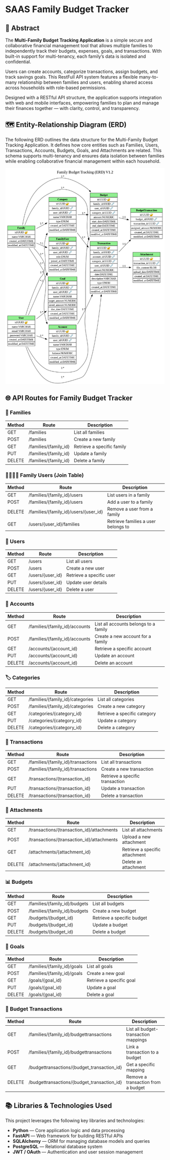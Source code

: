 # SAAS Family Budget Tracker

## 📄 Abstract

The **Multi-Family Budget Tracking Application** is a simple secure and collaborative financial management tool that allows multiple families to independently track their budgets, expenses, goals, and transactions. With built-in support for multi-tenancy, each family’s data is isolated and confidential.

Users can create accounts, categorize transactions, assign budgets, and track savings goals. This RestFull API system features a flexible many-to-many relationship between families and users, enabling shared access across households with role-based permissions.

Designed with a RESTful API structure, the application supports integration with web and mobile interfaces, empowering families to plan and manage their finances together — with clarity, control, and transparency.


## 🗺️ Entity-Relationship Diagram (ERD)

The following ERD outlines the data structure for the Multi-Family Budget Tracking Application. It defines how core entities such as Families, Users, Transactions, Accounts, Budgets, Goals, and Attachments are related. This schema supports multi-tenancy and ensures data isolation between families while enabling collaborative financial management within each household.

![Family Budget Tracker ERD](/images/family_budget_erd.png)


## 🌐 API Routes for Family Budget Tracker

### 📁 Families
| Method | Route                     | Description                       |
|--------|---------------------------|-----------------------------------|
| GET    | /families                 | List all families                 |
| POST   | /families                 | Create a new family               |
| GET    | /families/{family_id}     | Retrieve a specific family        |
| PUT    | /families/{family_id}     | Update a family                   |
| DELETE | /families/{family_id}     | Delete a family                   |

### 👨‍👩‍👧‍👦 Family Users (Join Table)
| Method | Route                                      | Description                          |
|--------|--------------------------------------------|--------------------------------------|
| GET    | /families/{family_id}/users                | List users in a family               |
| POST   | /families/{family_id}/users                | Add a user to a family               |
| DELETE | /families/{family_id}/users/{user_id}      | Remove a user from a family          |
| GET    | /users/{user_id}/families    | Retrieve families a user belongs to       |

### 👤 Users
| Method | Route               | Description                    |
|--------|---------------------|--------------------------------|
| GET    | /users              | List all users                 |
| POST   | /users              | Create a new user              |
| GET    | /users/{user_id}    | Retrieve a specific user       |
| PUT    | /users/{user_id}    | Update user details            |
| DELETE | /users/{user_id}    | Delete a user                  |

### 💼 Accounts
| Method | Route                     | Description                 |
|--------|---------------------------|-----------------------------|
| GET    | /families/{family_id}/accounts                 | List all accounts belongs to a family          |
| POST   | /families/{family_id}/accounts                 | Create a new account for a family     |
| GET    | /accounts/{account_id}    | Retrieve a specific account |
| PUT    | /accounts/{account_id}    | Update an account           |
| DELETE | /accounts/{account_id}    | Delete an account           |

### 🏷️ Categories
| Method | Route                       | Description                   |
|--------|-----------------------------|-------------------------------|
| GET    | /families/{family_id}/categories                 | List all categories           |
| POST   | /families/{family_id}/categories                 | Create a new category         |
| GET    | /categories/{category_id}   | Retrieve a specific category  |
| PUT    | /categories/{category_id}   | Update a category             |
| DELETE | /categories/{category_id}   | Delete a category             |

### 💸 Transactions
| Method | Route                          | Description                      |
|--------|--------------------------------|----------------------------------|
| GET    | /families/{family_id}/transactions                  | List all transactions            |
| POST   | /families/{family_id}/transactions                  | Create a new transaction         |
| GET    | /transactions/{transaction_id} | Retrieve a specific transaction  |
| PUT    | /transactions/{transaction_id} | Update a transaction             |
| DELETE | /transactions/{transaction_id} | Delete a transaction             |

### 📎 Attachments
| Method | Route                          | Description                      |
|--------|--------------------------------|----------------------------------|
| GET    | /transactions/{transaction_id}/attachments                   | List all attachments             |
| POST   | /transactions/{transaction_id}/attachments                   | Upload a new attachment          |
| GET    | /attachments/{attachment_id}   | Retrieve a specific attachment   |
| DELETE | /attachments/{attachment_id}   | Delete an attachment             |

### 📊 Budgets
| Method | Route                    | Description                |
|--------|--------------------------|----------------------------|
| GET    | /families/{family_id}/budgets                 | List all budgets           |
| POST   | /families/{family_id}/budgets                 | Create a new budget        |
| GET    | /budgets/{budget_id}     | Retrieve a specific budget |
| PUT    | /budgets/{budget_id}     | Update a budget            |
| DELETE | /budgets/{budget_id}     | Delete a budget            |

### 🎯 Goals
| Method | Route                  | Description              |
|--------|------------------------|--------------------------|
| GET    | /families/{family_id}/goals                 | List all goals           |
| POST   | /families/{family_id}/goals                 | Create a new goal        |
| GET    | /goals/{goal_id}       | Retrieve a specific goal |
| PUT    | /goals/{goal_id}       | Update a goal            |
| DELETE | /goals/{goal_id}       | Delete a goal            |

### 🔁 Budget Transactions
| Method | Route                                                   | Description                          |
|--------|----------------------------------------------------------|--------------------------------------|
| GET    | /families/{family_id}/budgettransactions                 | List all budget-transaction mappings |
| POST   | /families/{family_id}/budgettransactions                 | Link a transaction to a budget       |
| GET    | /budgettransactions/{budget_transaction_id}         | Get a specific mapping               |
| DELETE | /budgettransactions/{budget_transaction_id}         | Remove a transaction from a budget   |

## 📚 Libraries & Technologies Used

This project leverages the following key libraries and technologies:

- **Python** — Core application logic and data processing
- **FastAPI** — Web framework for building RESTful APIs
- **SQLAlchemy** — ORM for managing database models and queries
- **PostgreSQL** — Relational database system
- **JWT / OAuth** — Authentication and user session management

